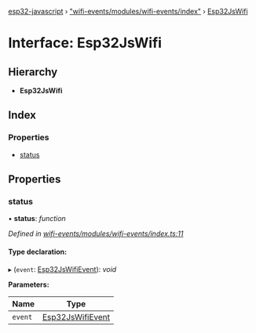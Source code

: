[esp32-javascript](../README.md) › ["wifi-events/modules/wifi-events/index"](../modules/_wifi_events_modules_wifi_events_index_.md) › [Esp32JsWifi](_wifi_events_modules_wifi_events_index_.esp32jswifi.md)

# Interface: Esp32JsWifi

## Hierarchy

* **Esp32JsWifi**

## Index

### Properties

* [status](_wifi_events_modules_wifi_events_index_.esp32jswifi.md#status)

## Properties

###  status

• **status**: *function*

*Defined in [wifi-events/modules/wifi-events/index.ts:11](https://github.com/marcelkottmann/esp32-javascript/blob/e6e5921/components/wifi-events/modules/wifi-events/index.ts#L11)*

#### Type declaration:

▸ (`event`: [Esp32JsWifiEvent](_wifi_events_modules_wifi_events_index_.esp32jswifievent.md)): *void*

**Parameters:**

Name | Type |
------ | ------ |
`event` | [Esp32JsWifiEvent](_wifi_events_modules_wifi_events_index_.esp32jswifievent.md) |
